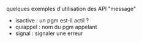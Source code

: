 quelques exemples d'utilisation des API "message"

* isactive : un pgm est-il actil ?
* quiappel : nom du pgm appelant
* signal : signaler une erreur
